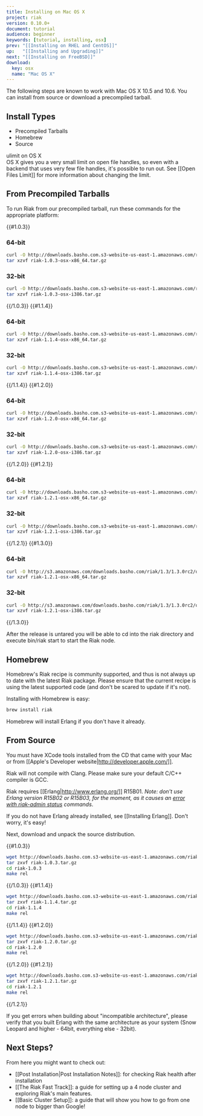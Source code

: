 ```yaml
---
title: Installing on Mac OS X
project: riak
version: 0.10.0+
document: tutorial
audience: beginner
keywords: [tutorial, installing, osx]
prev: "[[Installing on RHEL and CentOS]]"
up:   "[[Installing and Upgrading]]"
next: "[[Installing on FreeBSD]]"
download: 
  key: osx
  name: "Mac OS X"
---
```


The following steps are known to work with Mac OS X 10.5 and 10.6. You can install from source or download a precompiled tarball.

## Install Types
  * Precompiled Tarballs
  * Homebrew
  * Source

<div class="note"><div class="title">ulimit on OS X</div>OS X gives you a very small limit on open file handles, so even with a backend that uses very few file handles, it's possible to run out. See [[Open Files Limit]] for more information about changing the limit.</div>

## From Precompiled Tarballs
To run Riak from our precompiled tarball, run these commands for the appropriate platform:

{{#1.0.3}}
### 64-bit

```bash
curl -O http://downloads.basho.com.s3-website-us-east-1.amazonaws.com/riak/1.0/1.0.3/riak-1.0.3-osx-x86_64.tar.gz
tar xzvf riak-1.0.3-osx-x86_64.tar.gz
```

### 32-bit

```bash
curl -O http://downloads.basho.com.s3-website-us-east-1.amazonaws.com/riak/1.0/1.0.3/riak-1.0.3-osx-i386.tar.gz
tar xzvf riak-1.0.3-osx-i386.tar.gz
```

{{/1.0.3}}
{{#1.1.4}}

### 64-bit

```bash
curl -O http://downloads.basho.com.s3-website-us-east-1.amazonaws.com/riak/1.1/1.1.4/riak-1.1.4-osx-x86_64.tar.gz
tar xzvf riak-1.1.4-osx-x86_64.tar.gz
```

### 32-bit

```bash
curl -O http://downloads.basho.com.s3-website-us-east-1.amazonaws.com/riak/1.1/1.1.4/riak-1.1.4-osx-i386.tar.gz
tar xzvf riak-1.1.4-osx-i386.tar.gz
```

{{/1.1.4}}
{{#1.2.0}}

### 64-bit

```bash
curl -O http://downloads.basho.com.s3-website-us-east-1.amazonaws.com/riak/1.2/1.2.0/osx/10.4/riak-1.2.0-osx-x86_64.tar.gz
tar xzvf riak-1.2.0-osx-x86_64.tar.gz
```

### 32-bit

```bash
curl -O http://downloads.basho.com.s3-website-us-east-1.amazonaws.com/riak/1.2/1.2.0/osx/10.4/riak-1.2.0-osx-i386.tar.gz
tar xzvf riak-1.2.0-osx-i386.tar.gz
```

{{/1.2.0}}
{{#1.2.1}}

### 64-bit

```bash
curl -O http://downloads.basho.com.s3-website-us-east-1.amazonaws.com/riak/1.2/1.2.1/osx/10.4/riak-1.2.1-osx-x86_64.tar.gz
tar xzvf riak-1.2.1-osx-x86_64.tar.gz
```

### 32-bit

```bash
curl -O http://downloads.basho.com.s3-website-us-east-1.amazonaws.com/riak/1.2/1.2.1/osx/10.4/riak-1.2.1-osx-i386.tar.gz
tar xzvf riak-1.2.1-osx-i386.tar.gz
```

{{/1.2.1}}
{{#1.3.0}}

### 64-bit

```bash
curl -O http://s3.amazonaws.com/downloads.basho.com/riak/1.3/1.3.0rc2/osx/10.6/riak-1.3.0rc2-osx-x86_64.tar.gz
tar xzvf riak-1.2.1-osx-x86_64.tar.gz
```

### 32-bit

```bash
curl -O http://s3.amazonaws.com/downloads.basho.com/riak/1.3/1.3.0rc2/osx/10.6/riak-1.3.0rc2-osx-i386.tar.gz
tar xzvf riak-1.2.1-osx-i386.tar.gz
```

{{/1.3.0}}

After the release is untared you will be able to cd into the riak directory and execute bin/riak start to start the Riak node.

## Homebrew

<div class="note">Homebrew's Riak recipe is community supported, and thus is not always up to date with the latest Riak package. Please ensure that the current recipe is using the latest supported code (and don't be scared to update if it's not).</div>

Installing with Homebrew is easy:

```bash
brew install riak
```

Homebrew will install Erlang if you don't have it already.

## From Source
You must have XCode tools installed from the CD that came with your Mac or from [[Apple's Developer website|http://developer.apple.com/]].

<div class="note">Riak will not compile with Clang. Please make sure your default C/C++ compiler is GCC.</div>

Riak requires [[Erlang|http://www.erlang.org/]] R15B01. *Note: don't use Erlang version R15B02 or R15B03, for the moment, as it causes an [error with riak-admin status](https://github.com/basho/riak/issues/227) commands*.

If you do not have Erlang already installed, see [[Installing Erlang]]. Don't worry, it's easy!

Next, download and unpack the source distribution.

{{#1.0.3}}

```bash
wget http://downloads.basho.com.s3-website-us-east-1.amazonaws.com/riak/1.0/1.0.3/riak-1.0.3.tar.gz
tar zxvf riak-1.0.3.tar.gz
cd riak-1.0.3
make rel
```

{{/1.0.3}}
{{#1.1.4}}

```bash
wget http://downloads.basho.com.s3-website-us-east-1.amazonaws.com/riak/1.1/1.1.4/riak-1.1.4.tar.gz
tar zxvf riak-1.1.4.tar.gz
cd riak-1.1.4
make rel
```

{{/1.1.4}}
{{#1.2.0}}

```bash
wget http://downloads.basho.com.s3-website-us-east-1.amazonaws.com/riak/1.2/1.2.0/riak-1.2.0.tar.gz
tar zxvf riak-1.2.0.tar.gz
cd riak-1.2.0
make rel
```

{{/1.2.0}}
{{#1.2.1}}

```bash
wget http://downloads.basho.com.s3-website-us-east-1.amazonaws.com/riak/1.2/1.2.1/riak-1.2.1.tar.gz
tar zxvf riak-1.2.1.tar.gz
cd riak-1.2.1
make rel
```

{{/1.2.1}}

If you get errors when building about "incompatible architecture", please verify that you built Erlang with the same architecture as your system (Snow Leopard and higher - 64bit, everything else - 32bit).

## Next Steps?
From here you might want to check out:

  * [[Post Installation|Post Installation Notes]]: for checking Riak health after installation
  * [[The Riak Fast Track]]: a guide for setting up a 4 node cluster and exploring Riak's main features.
  * [[Basic Cluster Setup]]: a guide that will show you how to go from one node to bigger than Google!
